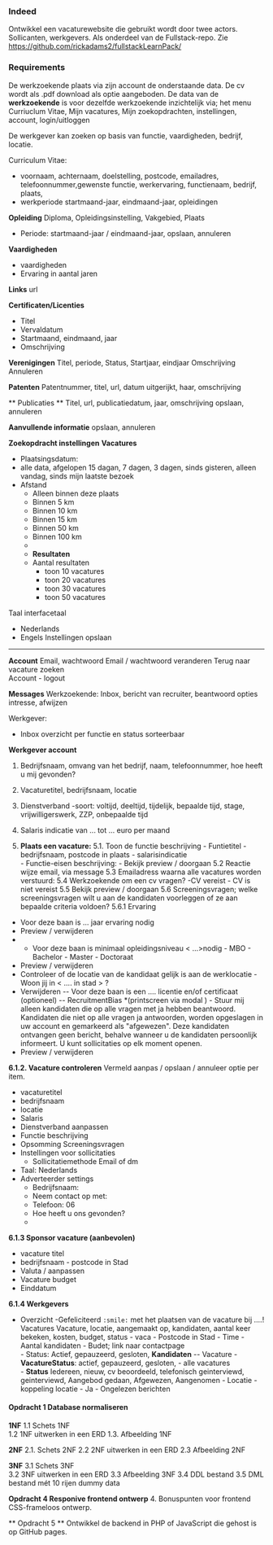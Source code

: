### Indeed  
Ontwikkel een vacaturewebsite die gebruikt wordt door twee actors.  Sollicanten,  werkgevers. Als onderdeel van de Fullstack-repo. Zie https://github.com/rickadams2/fullstackLearnPack/ 

### Requirements 
De werkzoekende plaats via zijn account de onderstaande data. De cv wordt als .pdf download als optie aangeboden. De data van de **werkzoekende** is voor dezelfde werkzoekende inzichtelijk via; 
 het menu Curriuclum Vitae, Mijn vacatures, Mijn zoekopdrachten, instellingen, account, login/uitloggen  

De werkgever kan zoeken op basis van functie, vaardigheden, bedrijf, locatie. 

Curriculum Vitae: 
- voornaam, achternaam, doelstelling, postcode, emailadres, telefoonnummer,gewenste functie, werkervaring, functienaam, bedrijf, plaats, 
- werkperiode startmaand-jaar, eindmaand-jaar, opleidingen


**Opleiding** 
Diploma, Opleidingsinstelling, Vakgebied, Plaats 
- Periode:  startmaand-jaar / eindmaand-jaar, opslaan, annuleren


**Vaardigheden** 
- vaardigheden 
- Ervaring in aantal jaren 

**Links**
url 

**Certificaten/Licenties** 
-  Titel 
- Vervaldatum 
-  Startmaand, eindmaand, jaar 
- Omschrijving 

**Verenigingen**
Titel, periode, Status, Startjaar, eindjaar 
Omschrijving 
Annuleren 


**Patenten**
Patentnummer, titel, url, datum uitgerijkt, haar, omschrijving


** Publicaties  **
 Titel, url, publicatiedatum, jaar, omschrijving
 opslaan, annuleren 

**Aanvullende informatie**
 opslaan, annuleren 

**Zoekopdracht instellingen**
**Vacatures** 
- Plaatsingsdatum: 
- alle data, afgelopen 15 dagan, 7 dagen, 3 dagen, sinds gisteren, alleen vandag, sinds mijn laatste bezoek 
- Afstand
	- Alleen binnen deze plaats  
	- Binnen 5 km
	- Binnen 10 km
	- Binnen 15 km 
	- Binnen 50 km 
	- Binnen 100 km  
	- 
	- **Resultaten**
	- Aantal resultaten 
		- toon 10 vacatures 
		- toon 20 vacatures 
		- toon 30 vacatures 
		- toon 50 vacatures 

Taal
interfacetaal
- Nederlands 
- Engels 
Instellingen opslaan 
--- 

**Account**
Email, wachtwoord
Email / wachtwoord veranderen 
Terug naar vacature zoeken  
Account - logout 

**Messages**
Werkzoekende:  Inbox, bericht van recruiter, beantwoord opties  intresse, afwijzen 

Werkgever:  
- Inbox overzicht per functie en status sorteerbaar  

**Werkgever account**
1. Bedrijfsnaam, omvang van het bedrijf, naam, telefoonnummer, hoe heeft u mij gevonden? 
2. Vacaturetitel, bedrijfsnaam, locatie 
3. Dienstverband 
	-soort: voltijd, deeltijd, tijdelijk, bepaalde tijd, stage, vrijwilligerswerk, ZZP,  onbepaalde tijd 
4. Salaris indicatie van ... tot ... euro per maand 
 
5. **Plaats een vacature:** 
	5.1. Toon de functie beschrijving 
		- Funtietitel 
		- bedrijfsnaam, postcode in plaats 
		- salarisindicatie	  
		- Functie-eisen beschrijving: 
		- Bekijk preview / doorgaan 
	5.2 Reactie wijze
		email, via message
	5.3 Emailadress waarna alle vacatures worden verstuurd: 
	5.4 Werkzoekende om een cv vragen? 
		-CV vereist 
		- CV is niet vereist 
5.5 Bekijk preview / doorgaan 
5.6 Screeningsvragen; welke screeningsvragen wilt u aan de kandidaten voorleggen of ze aan bepaalde criteria voldoen? 
5.6.1 Ervaring 
  - Voor deze baan is ... jaar ervaring nodig 
  - Preview / verwijderen 
  - - Voor deze baan is minimaal opleidingsniveau < ...>nodig
		  - MBO 
		  - Bachelor 
		  - Master 
		  - Doctoraat 
  - Preview / verwijderen   
-  Controleer of de locatie van de kandidaat gelijk is aan de werklocatie 
		-Woon jij in < .... in stad >  ?   	  
  - Verwijderen
  -- Voor deze baan is een ....  licentie en/of certificaat (optioneel)
  -- RecruitmentBias *(printscreen via modal )
		  - Stuur mij alleen kandidaten die op alle vragen met ja hebben beantwoord.  Kandidaten die niet op alle vragen ja antwoorden, worden opgeslagen in uw account en gemarkeerd als "afgewezen". Deze kandidaten ontvangen geen bericht, behalve wanneer u de kandidaten persoonlijk informeert. U kunt sollicitaties op elk moment openen.    	 
  - Preview / verwijderen  

**6.1.2. Vacature controleren**
Vermeld aanpas / opslaan / annuleer optie per item. 

- vacaturetitel 
- bedrijfsnaam  
- locatie  
- Salaris 
- Dienstverband aanpassen 
- Functie beschrijving 
- Opsomming Screeningsvragen 
- Instellingen voor sollicitaties 
	- Sollicitatiemethode 
		Email of dm
- Taal: Nederlands 
- Adverteerder settings 
	- Bedrijfsnaam: 
	- Neem contact op met: 
	- Telefoon: 06
	- Hoe heeft u ons gevonden?
	- 
**6.1.3 Sponsor vacature (aanbevolen)**
- vacature titel 
- bedrijfsnaam - postcode in Stad
- Valuta / aanpassen
- Vacature budget 
- Einddatum  

**6.1.4 Werkgevers**
- Overzicht 
	-Gefeliciteerd `:smile:`<username > met het plaatsen van de <functienaam> vacature bij ....!
	Vacatures
		Vacature, locatie, aangemaakt op, kandidaten, aantal keer bekeken, kosten, budget, status
		- vaca
		-  Postcode <xxxxAB> in Stad 
		- Time 
		-  Aantal kandidaten 
		- Budet; link naar contactpage  
		- Status: Actief, gepauzeerd, gesloten, 
**Kandidaten**
 -- Vacature 
		- **VacatureStatus**: actief, gepauzeerd, gesloten, 
		- alle vacatures 	
		 - **Status** Iedereen, nieuw, cv beoordeeld, telefonisch geinterviewd, geinterviewd, Aangebod gedaan, Afgewezen, Aangenomen
		 - Locatie 
			 - koppeling locatie 
			 - Ja
			 - Ongelezen berichten 

#### Opdracht 1 Database normaliseren

**1NF** 1.1 Schets 1NF  
	1.2 1NF uitwerken in een ERD 
1.3. Afbeelding 1NF

**2NF** 
2.1. Schets 2NF 
2.2 2NF uitwerken in een ERD 
2.3 Afbeelding 2NF

**3NF** 3.1 Schets 3NF  
3.2 3NF uitwerken in een ERD 
3.3 Afbeelding 3NF 
3.4 DDL bestand 
3.5 DML bestand mét 10 rijen dummy data

**Opdracht 4 Responive frontend ontwerp**
4. Bonuspunten voor frontend CSS-frameloos ontwerp. 

** Opdracht 5 **
Ontwikkel de backend in PHP of JavaScript die gehost is op GitHub pages.

